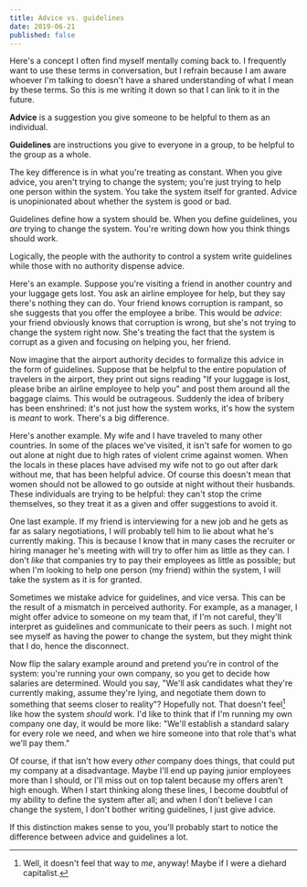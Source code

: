 ```yaml
---
title: Advice vs. guidelines
date: 2019-06-21
published: false
---
```


Here's a concept I often find myself mentally coming back to. I frequently want
to use these terms in conversation, but I refrain because I am aware whoever
I'm talking to doesn't have a shared understanding of what I mean by these
terms. So this is me writing it down so that I can link to it in the future.

**Advice** is a suggestion you give someone to be helpful to them as an
individual.

**Guidelines** are instructions you give to everyone in a group, to be helpful
to the group as a whole.

The key difference is in what you're treating as constant. When you give
advice, you aren't trying to change the system; you're just trying to help one
person within the system. You take the system itself for granted. Advice is
unopinionated about whether the system is good or bad.

Guidelines define how a system should be. When you define guidelines, you _are_
trying to change the system. You're writing down how you think things should
work.

Logically, the people with the authority to control a system write guidelines
while those with no authority dispense advice.

Here's an example. Suppose you're visiting a friend in another country and
your luggage gets lost. You ask an airline employee for help, but they say
there's nothing they can do. Your friend knows corruption is rampant, so she
suggests that you offer the employee a bribe. This would be _advice_: your
friend obviously knows that corruption is wrong, but she's not trying to change
the system right now. She's treating the fact that the system is corrupt as a
given and focusing on helping you, her friend.

Now imagine that the airport authority decides to formalize this advice in the
form of guidelines. Suppose that be helpful to the entire population of
travelers in the airport, they print out signs reading "If your luggage is
lost, please bribe an airline employee to help you" and post them around all
the baggage claims. This would be outrageous. Suddenly the idea of bribery has
been enshrined: it's not just how the system works, it's how the system is
_meant_ to work. There's a big difference.

Here's another example. My wife and I have traveled to many other countries. In
some of the places we've visited, it isn't safe for women to go out alone at
night due to high rates of violent crime against women. When the locals in
these places have advised my wife not to go out after dark without me, that has
been helpful advice. Of course this doesn't mean that women should not be
allowed to go outside at night without their husbands. These individuals are
trying to be helpful: they can't stop the crime themselves, so they treat it as
a given and offer suggestions to avoid it.

One last example. If my friend is interviewing for a new job and he gets as far
as salary negotiations, I will probably tell him to lie about what he's
currently making. This is because I know that in many cases the recruiter or
hiring manager he's meeting with will try to offer him as little as they can.
I don't _like_ that companies try to pay their employees as little as possible;
but when I'm looking to help one person (my friend) within
the system, I will take the system as it is for granted.

Sometimes we mistake advice for guidelines, and vice versa. This can be the
result of a mismatch in perceived authority. For example, as a manager, I might
offer advice to someone on my team that, if I'm not careful, they'll interpret
as guidelines and communicate to their peers as such. I might not see myself as
having the power to change the system, but they might think that I do, hence
the disconnect.

Now flip the salary example around and pretend you're in control of the system:
you're running your own company, so you get to decide how salaries are
determined. Would you say, "We'll ask candidates what they're currently making,
assume they're lying, and negotiate them down to something that seems closer to
reality"? Hopefully not. That doesn't feel[^feel] like how the system _should_
work. I'd like to think that if I'm running my own company one day, it would be
more like: "We'll establish a standard salary for every role we need, and when
we hire someone into that role that's what we'll pay them."

Of course, if that isn't how every _other_ company does things, that could put
my company at a disadvantage. Maybe I'll end up paying junior employees more
than I should, or I'll miss out on top talent because my offers aren't high
enough. When I start thinking along these lines, I become doubtful of my
ability to define the system after all; and when I don't believe I can change
the system, I don't bother writing guidelines, I just give advice.

If this distinction makes sense to you, you'll probably start to notice the
difference between advice and guidelines a lot.

[^feel]: Well, it doesn't feel that way to _me_, anyway! Maybe if I were a diehard capitalist.
